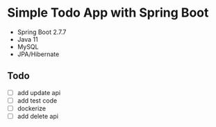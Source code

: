 # Simple Todo App with Spring Boot

- Spring Boot 2.7.7
- Java 11
- MySQL
- JPA/Hibernate

## Todo

- [ ] add update api
- [ ] add test code
- [ ] dockerize
- [ ] add delete api